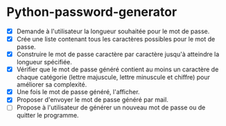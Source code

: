 # Python-password-generator

- [x] Demande à l'utilisateur la longueur souhaitée pour le mot de passe.
- [x] Crée une liste contenant tous les caractères possibles pour le mot de passe. 
- [x] Construire le mot de passe caractère par caractère jusqu'à atteindre la longueur spécifiée.
- [x] Vérifier que le mot de passe généré contient au moins un caractère de chaque catégorie (lettre majuscule, lettre minuscule et chiffre) pour améliorer sa complexité.
- [x] Une fois le mot de passe généré, l'afficher.
- [x] Proposer d'envoyer le mot de passe généré par mail.
- [ ] Propose à l'utilisateur de générer un nouveau mot de passe ou de quitter le programme.
